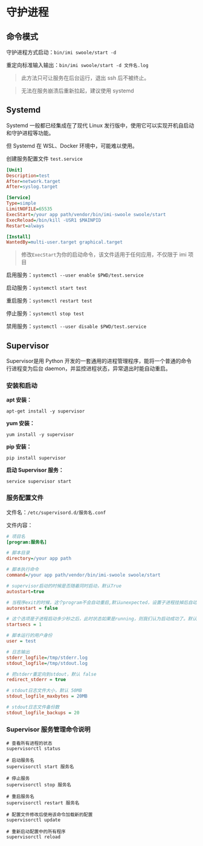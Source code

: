 # 守护进程

## 命令模式

守护进程方式启动：`bin/imi swoole/start -d`

重定向标准输入输出：`bin/imi swoole/start -d 文件名.log`

> 此方法只可让服务在后台运行，退出 ssh 后不被终止。

> 无法在服务崩溃后重新拉起，建议使用 systemd

## Systemd

Systemd 一般都已经集成在了现代 Linux 发行版中，使用它可以实现开机自启动和守护进程等功能。

但 Systemd 在 WSL、Docker 环境中，可能难以使用。

创建服务配置文件 `test.service`

```ini
[Unit]
Description=test
After=network.target
After=syslog.target

[Service]
Type=simple
LimitNOFILE=65535
ExecStart=/your app path/vendor/bin/imi-swoole swoole/start
ExecReload=/bin/kill -USR1 $MAINPID
Restart=always

[Install]
WantedBy=multi-user.target graphical.target
```

> 修改`ExecStart`为你的启动命令，该文件适用于任何应用，不仅限于 imi 项目

启用服务：`systemctl --user enable $PWD/test.service`

启动服务：`systemctl start test`

重启服务：`systemctl restart test`

停止服务：`systemctl stop test`

禁用服务：`systemctl --user disable $PWD/test.service`

## Supervisor

Supervisor是用 Python 开发的一套通用的进程管理程序，能将一个普通的命令行进程变为后台 daemon，并监控进程状态，异常退出时能自动重启。

### 安装和启动

**apt 安装：**

`apt-get install -y supervisor`

**yum 安装：**

`yum install -y supervisor`

**pip 安装：**

`pip install supervisor`

**启动 Supervisor 服务：**

`service supervisor start`

### 服务配置文件

文件名：`/etc/supervisord.d/服务名.conf`

文件内容：

```ini
# 项目名
[program:服务名]

# 脚本目录
directory=/your app path

# 脚本执行命令
command=/your app path/vendor/bin/imi-swoole swoole/start

# supervisor启动的时候是否随着同时启动，默认True
autostart=true

# 当程序exit的时候，这个program不会自动重启,默认unexpected，设置子进程挂掉后自动重启的情况，有三个选项，false,unexpected和true。如果为false的时候，无论什么情况下，都不会被重新启动，如果为unexpected，只有当进程的退出码不在下面的exitcodes里面定义的
autorestart = false

# 这个选项是子进程启动多少秒之后，此时状态如果是running，则我们认为启动成功了。默认值为1
startsecs = 1

# 脚本运行的用户身份 
user = test

# 日志输出 
stderr_logfile=/tmp/stderr.log
stdout_logfile=/tmp/stdout.log

# 把stderr重定向到stdout，默认 false
redirect_stderr = true

# stdout日志文件大小，默认 50MB
stdout_logfile_maxbytes = 20MB

# stdout日志文件备份数
stdout_logfile_backups = 20
```

### Supervisor 服务管理命令说明

```shell
# 查看所有进程的状态
supervisorctl status

# 启动服务名
supervisorctl start 服务名

# 停止服务
supervisorctl stop 服务名

# 重启服务名
supervisorctl restart 服务名

# 配置文件修改后使用该命令加载新的配置
supervisorctl update

# 重新启动配置中的所有程序
supervisorctl reload
```
